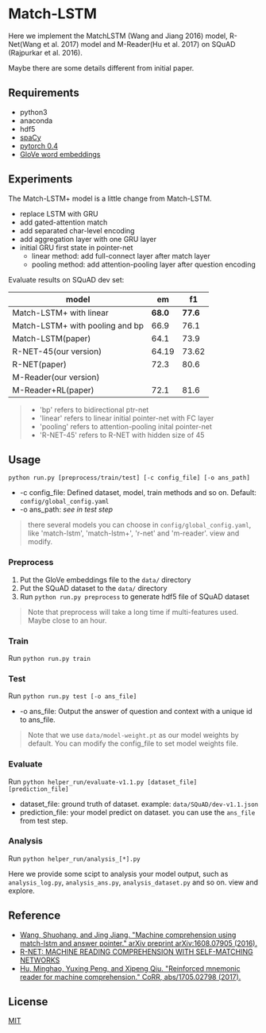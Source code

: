 # Match-LSTM

Here we implement the MatchLSTM (Wang and Jiang 2016) model, R-Net(Wang et al. 2017) model and M-Reader(Hu et al. 2017) on SQuAD (Rajpurkar et al. 2016).

Maybe there are some details different from initial paper.

## Requirements

- python3
- anaconda
- hdf5
- [spaCy](https://spacy.io/)
- [pytorch 0.4](https://github.com/pytorch/pytorch/tree/v0.4.0)
- [GloVe word embeddings](https://nlp.stanford.edu/projects/glove/)

## Experiments

The Match-LSTM+ model is a little change from Match-LSTM.

- replace LSTM with GRU
- add gated-attention match
- add separated char-level encoding
- add aggregation layer with one GRU layer
- initial GRU first state in pointer-net
    - linear method: add full-connect layer after match layer
    - pooling method: add attention-pooling layer after question encoding

Evaluate results on SQuAD dev set:

model|em|f1
---|---|---|
Match-LSTM+ with linear|**68.0**|**77.6**
Match-LSTM+ with pooling and bp|66.9|76.1
Match-LSTM(paper)|64.1|73.9
R-NET-45(our version)|64.19|73.62
R-NET(paper)|72.3|80.6
M-Reader(our version)||
M-Reader+RL(paper)|72.1|81.6

> - 'bp' refers to bidirectional ptr-net
> - 'linear' refers to linear initial pointer-net with FC layer
> - 'pooling' refers to attention-pooling inital pointer-net
> - 'R-NET-45' refers to R-NET with hidden size of 45


## Usage

`python run.py [preprocess/train/test] [-c config_file] [-o ans_path]`

- -c config_file: Defined dataset, model, train methods and so on. Default: `config/global_config.yaml`
- -o ans_path: *see in test step*

> there several models you can choose in `config/global_config.yaml`, like 'match-lstm', 'match-lstm+', 'r-net' and 'm-reader'. view and modify. 

### Preprocess

1. Put the GloVe embeddings file to the `data/` directory
2. Put the SQuAD dataset to the `data/` directory
3. Run `python run.py preprocess` to generate hdf5 file of SQuAD dataset

> Note that preprocess will take a long time if multi-features used. Maybe close to an hour.

### Train

Run `python run.py train`

### Test

Run `python run.py test [-o ans_file]`

- -o ans_file: Output the answer of question and context with a unique id to ans_file. 

> Note that we use `data/model-weight.pt` as our model weights by default. You can modify the config_file to set model weights file.

### Evaluate

Run `python helper_run/evaluate-v1.1.py [dataset_file] [prediction_file]`

- dataset_file: ground truth of dataset. example: `data/SQuAD/dev-v1.1.json`
- prediction_file: your model predict on dataset. you can use the `ans_file` from test step.

### Analysis

Run `python helper_run/analysis_[*].py`

Here we provide some scipt to analysis your model output, such as `analysis_log.py`, `analysis_ans.py`, `analysis_dataset.py` and so on. view and explore. 

## Reference

- [Wang, Shuohang, and Jing Jiang. "Machine comprehension using match-lstm and answer pointer." arXiv preprint arXiv:1608.07905 (2016).](https://arxiv.org/abs/1608.07905)
- [R-NET: MACHINE READING COMPREHENSION WITH SELF-MATCHING NETWORKS](https://www.microsoft.com/en-us/research/wp-content/uploads/2017/05/r-net.pdf)
- [Hu, Minghao, Yuxing Peng, and Xipeng Qiu. "Reinforced mnemonic reader for machine comprehension." CoRR, abs/1705.02798 (2017).](https://arxiv.org/abs/1705.02798)

## License

[MIT](https://github.com/laddie132/MRC-PyTorch/blob/master/LICENSE)

